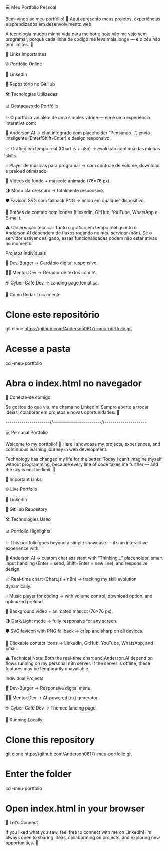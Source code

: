 
💻 Meu Portfólio Pessoal

Bem-vindo ao meu portfólio! 🚀
Aqui apresento meus projetos, experiências e aprendizados em desenvolvimento web.

A tecnologia mudou minha vida para melhor e hoje não me vejo sem programar, porque cada linha de código me leva mais longe — e o céu não tem limites. 🌌

🔗 Links Importantes

🌐 Portfólio Online

💼 LinkedIn

📂 Repositório no GitHub

🛠️ Tecnologias Utilizadas














📊 Destaques do Portfólio

✨ O portfólio vai além de uma simples vitrine — ele é uma experiência interativa com:

🤖 Anderson.AI → chat integrado com placeholder “Pensando...”, envio inteligente (Enter/Shift+Enter) e design responsivo.

📈 Gráfico em tempo real (Chart.js + n8n) → evolução contínua das minhas skills.

🎶 Player de músicas para programar → com controle de volume, download e preload otimizado.

🎥 Vídeos de fundo + mascote animado  (76×76 px).

🌗 Modo claro/escuro → totalmente responsivo.

🛡️ Favicon SVG com fallback PNG → nítido em qualquer dispositivo.

🔗 Botões de contato com ícones (LinkedIn, GitHub, YouTube, WhatsApp e E-mail).

⚠️ Observação técnica: Tanto o gráfico em tempo real quanto o Anderson.AI dependem de fluxos rodando no meu servidor (n8n).
Se o servidor estiver desligado, essas funcionalidades podem não estar ativas no momento.

Projetos Individuais

🍔 Dev-Burger → Cardápio digital responsivo.

🧑‍🏫 Mentor.Dev → Gerador de textos com IA.

☕ Cyber-Café Dev → Landing page temática.

🚀 Como Rodar Localmente
# Clone este repositório
git clone https://github.com/Anderson0617/-meu-portfolio.git

# Acesse a pasta
cd -meu-portfolio

# Abra o index.html no navegador

🤝 Conecte-se comigo

Se gostou do que viu, me chama no LinkedIn!
Sempre aberto a trocar ideias, colaborar em projetos e novas oportunidades. 🚀

----------------------//------------------------//---------------------

💻 Personal Portfolio

Welcome to my portfolio! 🚀
Here I showcase my projects, experiences, and continuous learning journey in web development.

Technology has changed my life for the better. Today I can’t imagine myself without programming, because every line of code takes me further — and the sky is not the limit. 🌌

🔗 Important Links

🌐 Live Portfolio

💼 LinkedIn

📂 GitHub Repository

🛠️ Technologies Used














📊 Portfolio Highlights

✨ This portfolio goes beyond a simple showcase — it’s an interactive experience with:

🤖 Anderson.AI → custom chat assistant with “Thinking...” placeholder, smart input handling (Enter = send, Shift+Enter = new line), and responsive design.

📈 Real-time chart (Chart.js + n8n) → tracking my skill evolution dynamically.

🎶 Music player for coding → with volume control, download option, and optimized preload.

🎥 Background video + animated mascot (76×76 px).

🌗 Dark/Light mode → fully responsive for any screen.

🛡️ SVG favicon with PNG fallback → crisp and sharp on all devices.

🔗 Clickable contact icons → LinkedIn, GitHub, YouTube, WhatsApp, and Email.

⚠️ Technical Note: Both the real-time chart and Anderson.AI depend on flows running on my personal n8n server.
If the server is offline, these features may be temporarily unavailable.

Individual Projects

🍔 Dev-Burger → Responsive digital menu.

🧑‍🏫 Mentor.Dev → AI-powered text generator.

☕ Cyber-Café Dev → Themed landing page.

🚀 Running Locally
# Clone this repository
git clone https://github.com/Anderson0617/-meu-portfolio.git

# Enter the folder
cd -meu-portfolio

# Open index.html in your browser

🤝 Let’s Connect

If you liked what you saw, feel free to connect with me on LinkedIn!
I’m always open to sharing ideas, collaborating on projects, and exploring new opportunities. 🚀